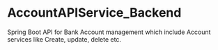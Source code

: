# AccountAPIService_Backend
Spring Boot API for Bank Account management which include Account services like Create, update, delete etc. 
